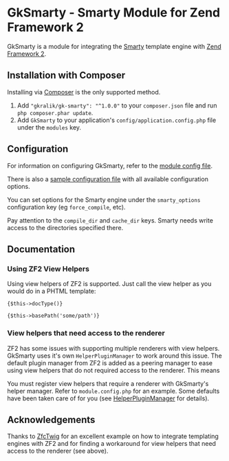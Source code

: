 # GkSmarty - Smarty Module for Zend Framework 2

GkSmarty is a module for integrating the [Smarty](http://www.smarty.net) template engine with [Zend Framework 2](http://framework.zend.com).

## Installation with Composer

Installing via [Composer](http://getcomposer.org) is the only supported method.

 1. Add `"gkralik/gk-smarty": "^1.0.0"` to your `composer.json` file and run `php composer.phar update`.
 2. Add `GkSmarty` to your application's `config/application.config.php` file under the `modules` key.

## Configuration

For information on configuring GkSmarty, refer to the [module config file](https://github.com/gkralik/gk-smarty/tree/master/config/module.config.php).

There is also a [sample configuration file](https://github.com/gkralik/gk-smarty/tree/master/config/gk-smarty.config.php.dist) with all available configuration options.

You can set options for the Smarty engine under the `smarty_options` configuration key (eg `force_compile`, etc).

Pay attention to the `compile_dir` and `cache_dir` keys. Smarty needs write access to the directories specified there.

## Documentation

### Using ZF2 View Helpers

Using view helpers of ZF2 is supported. Just call the view helper as you would do in a PHTML template:

```smarty
{$this->docType()}

{$this->basePath('some/path')}
```

### View helpers that need access to the renderer

ZF2 has some issues with supporting multiple renderers with view helpers.
GkSmarty uses it's own `HelperPluginManager` to work around this issue.
The default plugin manager from ZF2 is added as a peering manager to ease using view helpers that do not required access to the renderer.
This means

You must register view helpers that require a renderer with GkSmarty's helper manager. Refer to `module.config.php` for an example.
Some defaults have been taken care of for you (see [HelperPluginManager](https://github.com/gkralik/gk-smarty/tree/master/src/GkSmarty/View/HelperPluginManager.php) for details).

## Acknowledgements

Thanks to [ZfcTwig](https://github.com/ZF-Commons/ZfcTwig) for an excellent example on how to integrate templating engines with ZF2 and for finding a workaround for view helpers that need access to the renderer (see above).

